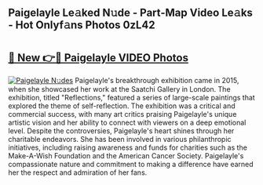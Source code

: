 ## Paigelayle Le𝚊ked N𝚞de - Part-Map Video Le𝚊ks - Hot Onlyf𝚊ns Photos 0zL42

# <h2><a href="http://ab78845.deff.icu/?id=Paigelayle">🔗 New 👉🔴 Paigelayle VIDEO Photos</a></h2>

[![Paigelayle N𝚞des](https://i.imgur.com/rIISA9y.gif)](http://ab78845.deff.icu/?id=Paigelayle)
Paigelayle's breakthrough exhibition came in 2015, when she showcased her work at the Saatchi Gallery in London. The exhibition, titled "Reflections," featured a series of large-scale paintings that explored the theme of self-reflection. The exhibition was a critical and commercial success, with many art critics praising Paigelayle's unique artistic vision and her ability to connect with viewers on a deep emotional level. Despite the controversies, Paigelayle's heart shines through her charitable endeavors. She has been involved in various philanthropic initiatives, including raising awareness and funds for charities such as the Make-A-Wish Foundation and the American Cancer Society. Paigelayle's compassionate nature and commitment to making a difference have earned her the respect and admiration of her fans.
